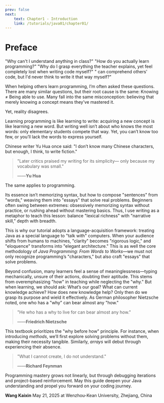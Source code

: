 ```yaml
---
prev: false
next: 
    text: Chapter1 - Introduction
    link: /tutorials/java01/chapter01/
---
```


# Preface


"Why can't I understand anything in class?"
"How do you actually learn programming?"
"Why do I grasp everything the teacher explains, yet feel completely lost when writing code myself?"
" can comprehend others' code, but I'd never think to write it that way myself?"

<!-- 笔者在帮助他人学习编程时，常常会被问到这些问题。类似的问题还有很多，但是，它们背后的核心原因都是一样的：**知道 ≠ 会用**。许多人往往会有一个相同的误区，即认为只要我知道了某个知识点，就意味着我已经掌握这个知识点了。然而，事实并非如此。学习编程就像是学习写作，知道了一个新的知识点就像是认识了一个新字，可比谁的文章写得好绝不是比谁认识的字多——只有小学生会这样比赛，但想要写作又不能认识的字太少，否则想说话时无字可用，受限太大。中国作家余华曾表示：“我认识的汉字虽然不多，但是我认为写小说已经够了。” -->
When helping others learn programming, I’m often asked these questions. There are many similar questions, but their root cause is the same: Knowing ≠ Being able to use. Many fall into the same misconception: believing that merely knowing a concept means they’ve mastered it.

Yet, reality disagrees.

Learning programming is like learning to write: acquiring a new concept is like learning a new word. But writing well isn’t about who knows the most words: only elementary students compete that way. Yet, you can’t know too few, or you’ll lack the words to express yourself.

Chinese writer Yu Hua once said: "I don’t know many Chinese characters, but enough, I think, to write fiction."
> "Later critics praised my writing for its simplicity—
> only because my vocabulary was small."
> 
> ——**Yu Hua**

<!-- 编程亦是如此。编程能力的本质不在于记忆语法的多寡，真正的能力还在于如何遣“词”造“句”，将这些"字词"组合成解决实际问题的"文章"。许多初学者常容易陷入两种极端：要么执着于记忆每个语法细节却从不实践，要么急于求成却连基础概念都没吃透。因此，笔者希望借用写作这一例子，让广大读者都明白这样一个学习的道理，懂得平衡“辞藻的丰富”与“写作的技巧”，懂得平衡学习的深度和广度。 -->

The same applies to programming.

Its essence isn’t memorizing syntax, but how to compose "sentences" from "words," weaving them into "essays" that solve real problems. Beginners often swing between extremes: obsessively memorizing syntax without practice, or rushing ahead without mastering basics. Thus, I use writing as a metaphor to teach this lesson: balance "lexical richness" with "narrative skill," depth with breadth.

<!-- 正因如此，本教程采用语言习得的思维框架：将Java编程视为与计算机对话的特殊语言。当交流对象从人类变为计算机时，"表达清晰"的标准就转化为"逻辑严谨"，"文采斐然"则对应"架构优雅"。这也是《Java编程：从识字到创作》系列的核心方法论——我们不仅要认识编程语言的"汉字"，更要学会用它们写出解决问题的"文章"。 -->

This is why our tutorial adopts a language-acquisition framework: treating Java as a special language to "talk with" computers. When your audience shifts from humans to machines, "clarity" becomes "rigorous logic," and "eloquence" transforms into "elegant architecture." This is as well the core methodology of *Java Programming: From Words to Works*—we must not only recognize programming’s "characters," but also craft "essays" that solve problems.

<!-- 除了感到困惑，许多学习者在编程时还会经历一种“无意义感”，他们机械地敲着代码，却不知道自己在做什么，甚至开始怀疑自己是否适合编程。这是因为在大部分的教学中，我们常常过度强调“怎么做”，而常常忘记解释“为什么”。但其实，在学习一个新知识点时，我们应该知道我们当前的目标是什么、运用当前的知识我们可以做到什么、新的知识可以为我们做什么，只有这样，我们才能明白这个知识点存在的意义，才可以更好的运用各个知识。正如德国哲学家尼采所说的，一个人若知道自己的“Why”（为何），那就可以为此做到任何所需的“How”（如何）。 -->

Beyond confusion, many learners feel a sense of meaninglessness—typing mechanically, unsure of their actions, doubting their aptitude. This stems from overemphasizing "how" in teaching while neglecting the "why." But when learning, we should ask: What’s our goal? What can current knowledge achieve? How does new knowledge help? Only then do we grasp its purpose and wield it effectively. As German philosopher Nietzsche noted, one who has a "why" can bear almost any "how."
> "He who has a why to live for can bear almost any how."
>
> ——**Friedrich Nietzsche**

<!-- 本教材将尽量多地践行“先问为何，再学如何”的原则。例如，在引入“方法”的概念时，本教程会先带你体现不使用“方法”如何实现我们的目标，让你切身感受到为什么我们需要“方法”；在介绍“数组”时，本教程会先让你体验没有“数组”的编程体验，让你明白为什么我们需要“数组”。 -->

This textbook prioritizes the "why before how" principle. For instance, when introducing *methods*, we’ll first explore solving problems without them, making their necessity tangible. Similarly, *arrays* will debut through experiencing their absence.

> "What I cannot create, I do not understand."
>
> ——**Richard Feynman**

<!-- 编程能力的成长从来不是线性提升，而是在反复调试中积累经验，在项目实践中巩固基础的过程。希望本教程能够帮助你更好地理解Java编程，让你在编程的道路上越走越远。 -->

Programming mastery grows not linearly, but through debugging iterations and project-based reinforcement. May this guide deepen your Java understanding and propel you forward on your coding journey.

<!-- 王凯鑫
2025年5月21日
于温州肯恩大学 -->

**Wang Kaixin**
May 21, 2025
at Wenzhou-Kean University, Zhejiang, China